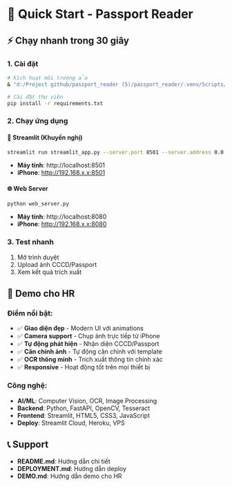 # 🚀 Quick Start - Passport Reader

## ⚡ Chạy nhanh trong 30 giây

### 1. Cài đặt
```bash
# Kích hoạt môi trường ảo
& "d:/Project github/passport_reader (5)/passport_reader/.venv/Scripts/Activate.ps1"

# Cài đặt thư viện
pip install -r requirements.txt
```

### 2. Chạy ứng dụng

#### 📱 Streamlit (Khuyến nghị)
```bash
streamlit run streamlit_app.py --server.port 8501 --server.address 0.0.0.0
```
- **Máy tính**: http://localhost:8501
- **iPhone**: http://192.168.x.x:8501

#### 🌐 Web Server
```bash
python web_server.py
```
- **Máy tính**: http://localhost:8080
- **iPhone**: http://192.168.x.x:8080

### 3. Test nhanh
1. Mở trình duyệt
2. Upload ảnh CCCD/Passport
3. Xem kết quả trích xuất

## 🎯 Demo cho HR

### Điểm nổi bật:
- ✅ **Giao diện đẹp** - Modern UI với animations
- ✅ **Camera support** - Chụp ảnh trực tiếp từ iPhone
- ✅ **Tự động phát hiện** - Nhận diện CCCD/Passport
- ✅ **Căn chỉnh ảnh** - Tự động căn chỉnh với template
- ✅ **OCR thông minh** - Trích xuất thông tin chính xác
- ✅ **Responsive** - Hoạt động tốt trên mọi thiết bị

### Công nghệ:
- **AI/ML**: Computer Vision, OCR, Image Processing
- **Backend**: Python, FastAPI, OpenCV, Tesseract
- **Frontend**: Streamlit, HTML5, CSS3, JavaScript
- **Deploy**: Streamlit Cloud, Heroku, VPS

## 📞 Support
- **README.md**: Hướng dẫn chi tiết
- **DEPLOYMENT.md**: Hướng dẫn deploy
- **DEMO.md**: Hướng dẫn demo cho HR
